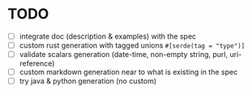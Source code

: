 # TODO

- [ ] integrate doc (description & examples) with the spec
- [ ] custom rust generation with tagged unions `#[serde(tag = "type")]`
- [ ] validate scalars generation (date-time, non-empty string, purl, uri-reference)
- [ ] custom markdown generation near to what is existing in the spec
- [ ]  try java & python generation (no custom)
